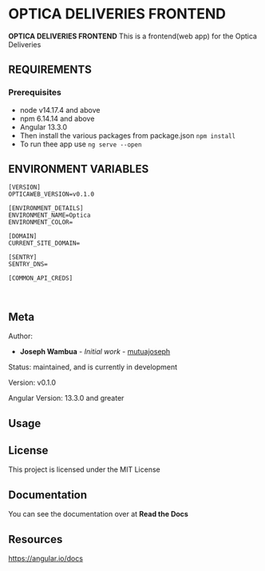 # OPTICA DELIVERIES FRONTEND

**OPTICA DELIVERIES FRONTEND** This is a frontend(web app) for the Optica Deliveries 

## REQUIREMENTS
### Prerequisites
* node v14.17.4 and above
* npm 6.14.14 and above
* Angular 13.3.0
* Then install the various packages from package.json `npm install`
* To run thee app use `ng serve --open`

## ENVIRONMENT VARIABLES
```
[VERSION]
OPTICAWEB_VERSION=v0.1.0

[ENVIRONMENT_DETAILS]
ENVIRONMENT_NAME=Optica
ENVIRONMENT_COLOR=

[DOMAIN]
CURRENT_SITE_DOMAIN=

[SENTRY]
SENTRY_DNS=

[COMMON_API_CREDS]



```

Meta
----
Author:
   * **Joseph Wambua** - *Initial work* - [mutuajoseph](https://github.com/mutuajoseph)


Status:
    maintained, and is currently in development

Version:
    v0.1.0

Angular Version:
    13.3.0 and greater


Usage
-----


## License
This project is licensed under the MIT License

Documentation
-------------
You can see the documentation over at **Read the Docs**

Resources
-------------
https://angular.io/docs

